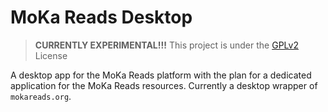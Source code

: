 # MoKa Reads Desktop

> **CURRENTLY EXPERIMENTAL!!!**
> This project is under the [GPLv2](LICENSE) License

A desktop app for the MoKa Reads platform with the plan for a dedicated application for the MoKa Reads resources. 
Currently a desktop wrapper of `mokareads.org`. 

